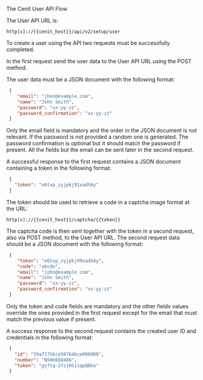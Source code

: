 The Cenit User API Flow

The User API URL is:

`http[s]://{{cenit_host}}/api/v2/setup/user`

To create a user using the API two requests must be successfully completed.

In the first request send the user data to the User API URL using the POST method.

The user data must be a JSON document with the following format:

```JSON
 {
    "email": "jhon@example.com",
    "name": "John Smith",
    "password": "xx-yy-zz",
    "password_confirmation": "xx-yy-zz"
 }
```

Only the email field is mandatory and the order in the JSON document is not relevant. If the password is not provided a random one is generated. The password confirmation is optional but it should match the password if present. All the fields but the email can be sent later in the second request.

A successful response to the first request contains a JSON document containing a token in the following format:

```JSON
 {
   "token": "e6txp_zyjpkj91xadhAy"
 }
```

The token should be used to retrieve a code in a captcha image format at the URL:

`http[s]://{{cenit_host}}/captcha/{{token}}`

The captcha code is then sent together with the token in a second request, also via POST method, to the User API URL. The second request data should be a JSON document with the following format:

```JSON
 {
    "token": "e6txp_zyjpkj99xadhAy",
    "code": "abcde",
    "email": "john@example.com",
    "name": "John Smith",
    "password": "xx-yy-zz",
    "password_confirmation": "xx-yy-zz"
 }
```

Only the token and code fields are mandatory and the other fields values override the ones provided in the first request except for the email that must match the previous value if present.

A success response to the second request contains the created user ID and credentials in the following format:

```JSON
 {
   "id": "59a71756ce50764bce000008",
   "number": "N506688486",
   "token": "gsftq-2YzjKG11qpQBko"
 }
```